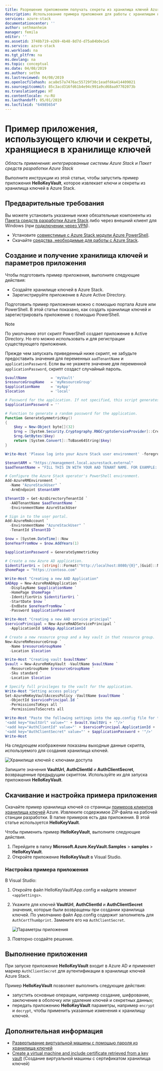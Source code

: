```yaml
---
title: Разрешение приложениям получать секреты из хранилища ключей Azure Stack | Документация Майкрософт
description: Использование примера приложения для работы с хранилищем ключей Azure Stack.
services: azure-stack
documentationcenter: ''
author: sethmanheim
manager: femila
editor: ''
ms.assetid: 3748b719-e269-4b48-8d7d-d75a84b0e1e5
ms.service: azure-stack
ms.workload: na
ms.tgt_pltfrm: na
ms.devlang: na
ms.topic: conceptual
ms.date: 04/08/2019
ms.author: sethm
ms.lastreviewed: 04/08/2019
ms.openlocfilehash: aca8e57a7476ac55729f30c1eadfd4a414409021
ms.sourcegitcommit: 85c3acd316fd61b4e94c991a9cd68aa97702073b
ms.translationtype: HT
ms.contentlocale: ru-RU
ms.lasthandoff: 05/01/2019
ms.locfileid: "64985654"
---
```

# <a name="a-sample-application-that-uses-keys-and-secrets-stored-in-a-key-vault"></a>Пример приложения, использующего ключи и секреты, хранящиеся в хранилище ключей

*Область применения: интегрированные системы Azure Stack и Пакет средств разработки Azure Stack*

Выполните инструкции из этой статьи, чтобы запустить пример приложения **HelloKeyVault**, которое извлекает ключи и секреты из хранилища ключей в Azure Stack.

## <a name="prerequisites"></a>Предварительные требования

Вы можете установить указанные ниже обязательные компоненты из [Пакета средств разработки Azure Stack](../asdk/asdk-connect.md#connect-to-azure-stack-using-rdp) либо через внешний клиент для Windows (при [подключении через VPN](../asdk/asdk-connect.md#connect-to-azure-stack-using-vpn)).

* Установите [совместимые с Azure Stack модули Azure PowerShell](../operator/azure-stack-powershell-install.md).
* Скачайте [средства, необходимые для работы с Azure Stack](../operator/azure-stack-powershell-download.md).

## <a name="create-and-get-the-key-vault-and-application-settings"></a>Создание и получение хранилища ключей и параметров приложения

Чтобы подготовить пример приложения, выполните следующие действия:

* Создайте хранилище ключей в Azure Stack.
* Зарегистрируйте приложение в Azure Active Directory.

Подготовить пример приложения можно с помощью портала Azure или PowerShell. В этой статье показано, как создать хранилище ключей и зарегистрировать приложение с помощью PowerShell.

> [!NOTE]
> По умолчанию этот скрипт PowerShell создает приложение в Active Directory. Но его можно использовать и для регистрации существующего приложения.

Прежде чем запускать приведенный ниже скрипт, не забудьте предоставить значения для переменных `aadTenantName` и `applicationPassword`. Если вы не укажете значение для переменной `applicationPassword`, скрипт создаст случайный пароль.

```powershell
$vaultName           = 'myVault'
$resourceGroupName   = 'myResourceGroup'
$applicationName     = 'myApp'
$location            = 'local'

# Password for the application. If not specified, this script generates a random password during app creation.
$applicationPassword = ''

# Function to generate a random password for the application.
Function GenerateSymmetricKey()
{
    $key = New-Object byte[](32)
    $rng = [System.Security.Cryptography.RNGCryptoServiceProvider]::Create()
    $rng.GetBytes($key)
    return [System.Convert]::ToBase64String($key)
}

Write-Host 'Please log into your Azure Stack user environment' -foregroundcolor Green

$tenantARM = "https://management.local.azurestack.external"
$aadTenantName = "FILL THIS IN WITH YOUR AAD TENANT NAME. FOR EXAMPLE: myazurestack.onmicrosoft.com"

# Configure the Azure Stack operator's PowerShell environment.
Add-AzureRMEnvironment `
  -Name "AzureStackUser" `
  -ArmEndpoint $tenantARM

$TenantID = Get-AzsDirectoryTenantId `
  -AADTenantName $aadTenantName `
  -EnvironmentName AzureStackUser

# Sign in to the user portal.
Add-AzureRmAccount `
  -EnvironmentName "AzureStackUser" `
  -TenantId $TenantID `

$now = [System.DateTime]::Now
$oneYearFromNow = $now.AddYears(1)

$applicationPassword = GenerateSymmetricKey

# Create a new Azure AD application.
$identifierUri = [string]::Format("http://localhost:8080/{0}",[Guid]::NewGuid().ToString("N"))
$homePage = "https://contoso.com"

Write-Host "Creating a new AAD Application"
$ADApp = New-AzureRmADApplication `
  -DisplayName $applicationName `
  -HomePage $homePage `
  -IdentifierUris $identifierUri `
  -StartDate $now `
  -EndDate $oneYearFromNow `
  -Password $applicationPassword

Write-Host "Creating a new AAD service principal"
$servicePrincipal = New-AzureRmADServicePrincipal `
  -ApplicationId $ADApp.ApplicationId

# Create a new resource group and a key vault in that resource group.
New-AzureRmResourceGroup `
  -Name $resourceGroupName `
  -Location $location

Write-Host "Creating vault $vaultName"
$vault = New-AzureRmKeyVault -VaultName $vaultName `
  -ResourceGroupName $resourceGroupName `
  -Sku standard `
  -Location $location

# Specify full privileges to the vault for the application.
Write-Host "Setting access policy"
Set-AzureRmKeyVaultAccessPolicy -VaultName $vaultName `
  -ObjectId $servicePrincipal.Id `
  -PermissionsToKeys all `
  -PermissionsToSecrets all

Write-Host "Paste the following settings into the app.config file for the HelloKeyVault project:"
'<add key="VaultUrl" value="' + $vault.VaultUri + '"/>'
'<add key="AuthClientId" value="' + $servicePrincipal.ApplicationId + '"/>'
'<add key="AuthClientSecret" value="' + $applicationPassword + '"/>'
Write-Host
```

На следующем изображении показаны выходные данные скрипта, используемого для создания хранилища ключей.

![Хранилище ключей с ключами доступа](media/azure-stack-key-vault-sample-app/settingsoutput.png)

Запишите значения **VaultUrl**, **AuthClientId** и **AuthClientSecret**, возвращенные предыдущим скриптом. Используйте их для запуска приложения **HelloKeyVault**.

## <a name="download-and-configure-the-sample-application"></a>Скачивание и настройка примера приложения

Скачайте пример хранилища ключей со страницы [примеров клиентов хранилища ключей](https://www.microsoft.com/download/details.aspx?id=45343) Azure. Извлеките содержимое ZIP-файла на рабочей станции разработки. В папке примеров есть два приложения. В этой статье используется **HelloKeyVault**.

Чтобы применить пример **HelloKeyVault**, выполните следующие действия.

1. Перейдите в папку **Microsoft.Azure.KeyVault.Samples** > **samples** > **HelloKeyVault**.
2. Откройте приложение **HelloKeyVault** в Visual Studio.

### <a name="configure-the-sample-application"></a>Настройка примера приложения

В Visual Studio:

1. Откройте файл HelloKeyVault\App.config и найдите элемент `<appSettings>`.
2. Укажите для ключей **VaultUrl**, **AuthClientId** и **AuthClientSecret** значения, которые были возвращены при создании хранилища ключей. По умолчанию файл App.config содержит заполнитель для `AuthCertThumbprint`. Замените его на `AuthClientSecret`.

   ![Параметры приложения](media/azure-stack-key-vault-sample-app/appconfig.png)

3. Повторно создайте решение.

## <a name="run-the-application"></a>Выполнение приложения

При запуске приложение **HelloKeyVault** входит в Azure AD и применяет маркер `AuthClientSecret` для аутентификации в хранилище ключей Azure Stack.

Пример **HelloKeyVault** позволяет выполнить следующие действия:

* запустить основные операции, например создание, шифрование, заключение в оболочку или удаление ключей и секретных данных;
* передать приложению **HelloKeyVault** параметры, например `encrypt` и `decrypt`, чтобы применить указанные изменения к хранилищу ключей.

## <a name="next-steps"></a>Дополнительная информация

* [Развертывание виртуальной машины с помощью пароля из хранилища ключей](azure-stack-key-vault-deploy-vm-with-secret.md)
* [Create a virtual machine and include certificate retrieved from a key vault](azure-stack-key-vault-push-secret-into-vm.md) (Создание виртуальной машины с сертификатом хранилища ключей)
